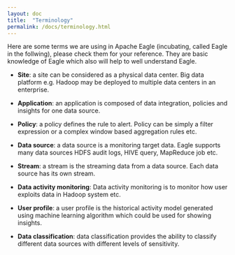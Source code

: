 ```yaml
---
layout: doc
title:  "Terminology" 
permalink: /docs/terminology.html
---
```


Here are some terms we are using in Apache Eagle (incubating, called Eagle in the follwing), please check them for your reference.
They are basic knowledge of Eagle which also will help to well understand Eagle.

* **Site**: a site can be considered as a physical data center. Big data platform e.g. Hadoop may be deployed to multiple data centers in an enterprise. 

* **Application**: an application is composed of data integration, policies and insights for one data source.

* **Policy**: a policy defines the rule to alert. Policy can be simply a filter expression or a complex window based aggregation rules etc. 

* **Data source**: a data source is a monitoring target data. Eagle supports many data sources HDFS audit logs, HIVE query, MapReduce job etc.

* **Stream**: a stream is the streaming data from a data source. Each data source has its own stream.

* **Data activity monitoring**: Data activity monitoring is to monitor how user exploits data in Hadoop system etc. 

* **User profile**: a user profile is the historical activity model generated using machine learning algorithm which could be used for showing insights.

* **Data classification**: data classification provides the ability to classify different data sources with different levels of sensitivity.

